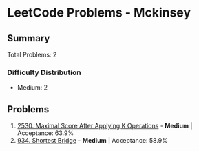 # LeetCode Problems - Mckinsey

## Summary
Total Problems: 2

### Difficulty Distribution

- Medium: 2

## Problems

1. [2530. Maximal Score After Applying K Operations](https://leetcode.com/problems/maximal-score-after-applying-k-operations/) - **Medium** | Acceptance: 63.9%
2. [934. Shortest Bridge](https://leetcode.com/problems/shortest-bridge/) - **Medium** | Acceptance: 58.9%